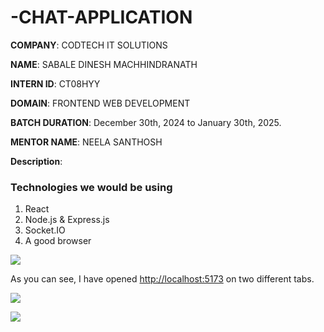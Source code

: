 # -CHAT-APPLICATION

**COMPANY**: CODTECH IT SOLUTIONS

**NAME**: SABALE DINESH MACHHINDRANATH

**INTERN ID**: CT08HYY

**DOMAIN**: FRONTEND WEB DEVELOPMENT

**BATCH DURATION**: December 30th, 2024 to January 30th, 2025.

**MENTOR NAME**: NEELA SANTHOSH

**Description**:


### **Technologies we would be using**

1. React
2. Node.js & Express.js
3. Socket.IO
4. A good browser



![](https://cdn.hashnode.com/res/hashnode/image/upload/v1694967083624/60cdc806-0ddd-4440-84ce-e31546f7e419.png)

As you can see, I have opened [http://localhost:5173](http://localhost:5173/) on two different tabs.

![](https://cdn.hashnode.com/res/hashnode/image/upload/v1694967190503/b9d73c89-117a-4799-b7ef-3f957ac9de42.png)

![](https://cdn.hashnode.com/res/hashnode/image/upload/v1694967194940/f01cba3c-285f-41f2-b986-0a79e0590fdc.png)

